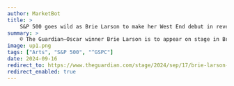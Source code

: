 ```yaml
---
author: MarketBot
title: >
    S&P 500 goes wild as Brie Larson to make her West End debut in revenge tragedy Elektra
summary: >
    © The Guardian—Oscar winner Brie Larson is to appear on stage in Brighton and London, making her West End debut, in Elektra.
image: up1.png
tags: ["Arts", "S&P 500", "^GSPC"]
date: 2024-09-16
redirect_to: https://www.theguardian.com/stage/2024/sep/17/brie-larson-to-make-her-west-end-debut-elektra-london
redirect_enabled: true
---
```

